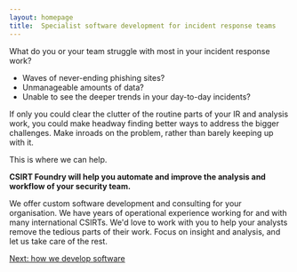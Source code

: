 ```yaml
---
layout: homepage
title:  Specialist software development for incident response teams
---
```


What do you or your team struggle with most in your incident response work? 

* Waves of never-ending phishing sites?
* Unmanageable amounts of data?
* Unable to see the deeper trends in your day-to-day incidents?

If only you could clear the clutter of the routine parts of your IR and analysis work, you could make headway finding better ways to address the bigger challenges. Make inroads on the problem, rather than barely keeping up with it.

This is where we can help.

**CSIRT Foundry will help you automate and improve the analysis and 
workflow of your security team.**

We offer custom software development and consulting for your organisation. We have years of operational experience working for and with many international CSIRTs.  We'd love to work with you to help your analysts remove the tedious parts of their work.  Focus on insight and analysis, and let us take care of the rest.

<p><a href="/development">Next: how we develop software</a></p>
